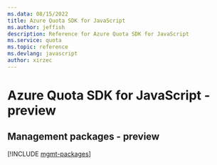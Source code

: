 ```yaml
---
ms.data: 08/15/2022
title: Azure Quota SDK for JavaScript
ms.author: jeffish
description: Reference for Azure Quota SDK for JavaScript
ms.service: quota
ms.topic: reference
ms.devlang: javascript
author: xirzec
---
```

# Azure Quota SDK for JavaScript - preview

## Management packages - preview
[!INCLUDE [mgmt-packages](quota-mgmt-index.md)]